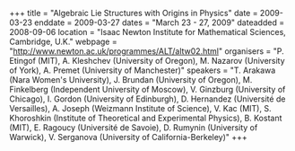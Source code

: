 +++
title = "Algebraic Lie Structures with Origins in Physics"
date = 2009-03-23
enddate = 2009-03-27
dates = "March 23 - 27, 2009"
dateadded = 2008-09-06
location = "Isaac Newton Institute for Mathematical Sciences, Cambridge, U.K."
webpage = "http://www.newton.ac.uk/programmes/ALT/altw02.html"
organisers = "P. Etingof (MIT), A. Kleshchev (University of Oregon), M. Nazarov (University of York), A. Premet (University of Manchester)"
speakers = "T. Arakawa (Nara Women's University), J. Brundan (University of Oregon), M. Finkelberg (Independent University of Moscow), V. Ginzburg (University of Chicago), I. Gordon (University of Edinburgh), D. Hernandez (Université de Versailles), A. Joseph (Weizmann Institute of Science), V. Kac (MIT), S. Khoroshkin (Institute of Theoretical and Experimental Physics), B. Kostant (MIT), E. Ragoucy (Université de Savoie), D. Rumynin (University of Warwick), V. Serganova (University of California-Berkeley)"
+++
